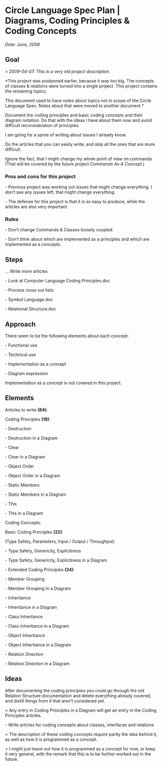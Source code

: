 ﻿Circle Language Spec Plan | Diagrams, Coding Principles & Coding Concepts
=========================================================================

*Date: June, 2008*


Goal
----

*> 2009-04-07: This is a very old project description.*

*This project was postponed earlier, because it was too big. The concepts of classes & relations were turned into a single project. This project contains the remaining topics.

This document used to have notes about topics not in scope of the Circle Language Spec. Notes about that were moved to another document.*

Document the coding principles and basic coding concepts and their diagram notation. Do that with the ideas I have about them now and avoid difficult reconsideration of principles. 

I am going for a spree of writing about issues I already know.

Do the articles that you can easily write, and skip all the ones that are more difficult.

Ignore the fact, that I might change my whole point of view on commands
(That will be covered by the future project *Commands As A Concept*.)

### Pros and cons for this project

\- Previous project was working out issues that might change everything.
I don’t see any issues left, that might change *everything*.

\- The defense for this project is that it is so easy to produce, while the articles are also very important.

### Rules

\- Don’t change Commands & Classes loosely coupled.

\- Don’t think about which are implemented as a principles and which are implemented as a concepts.


Steps
-----

… Write more articles

\- Look at Computer Language Coding Principles.doc

\- Process cross out lists:

\- Symbol Language.doc

\- Relational Structure.doc


Approach
--------

There seem to be the following elements about each concept:

\- Functional use

\- Technical use

\- Implementation as a concept

\- Diagram expression

Implementation as a concept is not covered in this project.


Elements
--------

Articles to write **(84)**:

Coding Principles **(18)**: 

\- Destruction

\- Destruction in a Diagram

\- Clear

\- Clear in a Diagram

\- Object Order

\- Object Order in a Diagram

\- Static Members

\- Static Members in a Diagram

\- This

\- This in a Diagram

Coding Concepts:

Basic Coding Principles **(22)**:

(Type Safety, Parameters, Input / Output / Throughput)

\- Type Safety, Genericity, Explicitness

\- Type Safety, Genericity, Explicitness in a Diagram

\- Extended Coding Principles **(24)**:

\- Member Grouping

\- Member Grouping in a Diagram

\- Inheritance

\- Inheritance in a Diagram

\- Class Inheritance

\- Class Inheritance in a Diagram

\- Object Inheritance

\- Object Inheritance in a Diagram

\- Relation Direction

\- Relation Direction in a Diagram


Ideas
-----

After documenting the coding principles you could go through the old Relation Structure documentation and delete everything already covered, and distill things from it that aren’t considered yet.

\> Any entry in Coding Principles in a Diagram will get an entry in the Coding Principles articles.

\- Write articles for coding concepts about classes, interfaces and relations

\> The description of these coding concepts require partly the idea behind it, as well as how it is programmed as a concept.

\> I might just leave out how it is programmed as a concept for now, or keep it very general, with the remark that this is to be further worked out in the future.
